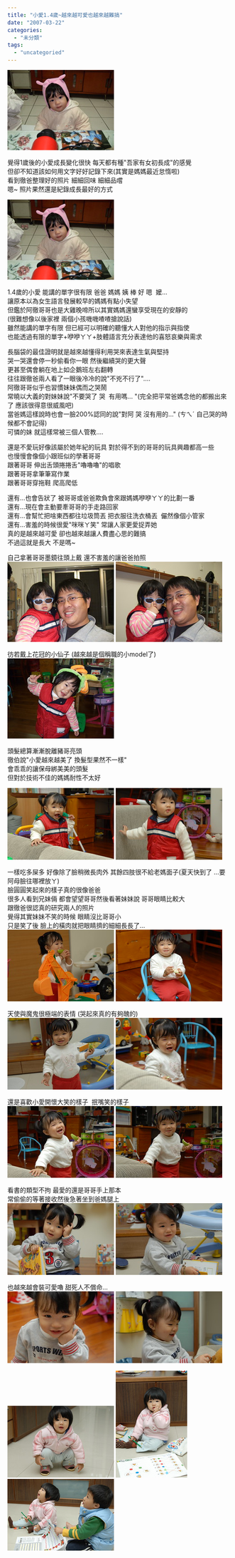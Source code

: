 ```yaml
---
title: "小愛1.4歲~越來越可愛也越來越難搞"
date: "2007-03-22"
categories: 
  - "未分類"
tags: 
  - "uncategoried"
---
```


![](images/429947148_8596e9f495_m.jpg)

覺得1歲後的小愛成長變化很快 每天都有種"吾家有女初長成"的感覺  
但卻不知道該如何用文字好好記錄下來(其實是媽媽最近怠惰啦)  
看到徹爸整理好的照片 細細回味 細細品嚐   
嗯~ 照片果然還是紀錄成長最好的方式  
  
![](images/429947148_8596e9f495_m.jpg)  
  

1.4歲的小愛 能講的單字很有限 爸爸 媽媽 姨 棒 好 嗯  嬤...  
讓原本以為女生語言發展較早的媽媽有點小失望  
但鑑於阿徹哥哥也是大雞晚啼所以其實媽媽還蠻享受現在的安靜的  
(很難想像以後家裡 兩個小孩嘰嘰喳喳搶說話)  
雖然能講的單字有限 但已經可以明確的聽懂大人對他的指示與指使  
也能透過有限的單字+咿咿ㄚㄚ+肢體語言充分表達他的喜怒哀樂與需求  
  
長腦袋的最佳證明就是越來越懂得利用哭來表達生氣與堅持  
哭一哭還會停一秒偷看你一眼 然後繼續哭的更大聲  
更甚至偶會躺在地上如企鵝班左右翻轉  
往往跟徹爸兩人看了一眼後冷冷的說"不兇不行了"....  
阿徹哥哥似乎也習慣妹妹偶而之哭鬧  
常曉以大義的對妹妹說"不要哭了 哭  有用嗎... "(完全把平常爸媽念他的都搬出來了 應該很得意很威風吧)  
當爸媽這樣說時也會一臉200%認同的說"對阿 哭 沒有用的..." (ㄘㄟˊ 自己哭的時候都不會記得)  
可憐的妹 就這樣常被三個人管教....  
  
還是不愛玩好像該屬於她年紀的玩具 對於得不到的哥哥的玩具興趣都高一些  
也慢慢會像個小跟班似的學著哥哥  
跟著哥哥 伸出舌頭捲捲舌"嚕嚕嚕"的唱歌  
跟著哥哥拿筆筆寫作業  
跟著哥哥穿拖鞋 爬高爬低  
  
還有...也會告狀了 被哥哥或爸爸欺負會來跟媽媽咿咿ㄚㄚ的比劃一番  
還有...現在會主動要牽哥哥的手走路回家  
還有...會幫忙把啥東西都往垃圾筒丟 把衣服往洗衣桶丟  儼然像個小管家  
還有...害羞的時候很愛"咪咪ㄚ笑" 常讓人家更愛捉弄她  
真的是越來越可愛 卻也越來越讓人費盡心思的難搞  
不過這就是長大 不是嗎~  
  
自己拿著哥哥墨鏡往頭上戴 還不害羞的讓爸爸拍照  
![](images/429946594_e71dc7443e_m.jpg) ![](images/429946307_53b4d50bd3_m.jpg)  
  
彷若戴上花冠的小仙子 (越來越是個稱職的小model了)  
![](images/429945978_dcb23718c5_m.jpg)  
  
頭髮總算漸漸脫離豬哥亮頭  
徹伯說"小愛越來越美了 換髮型果然不一樣"  
會乖乖的讓保母綁美美的頭髮   
但對於技術不佳的媽媽耐性不太好  
  
![](images/429943980_1ef330e8b2_m.jpg) ![](images/429943407_81676f3242_m.jpg)  
  
一樣吃多屎多 好像除了臉稍微長肉外 其餘四肢很不給老媽面子(夏天快到了 ...要阿母臉往哪裡放ㄚ)  
臉圓圓笑起來的樣子真的很像爸爸  
很多人看到兄妹倆 都會望望哥哥然後看著妹妹說 哥哥眼睛比較大  
跟徹爸很認真的研究兩人的照片   
覺得其實妹妹不笑的時候 眼睛沒比哥哥小  
只是笑了後 臉上的橫肉就把眼睛擠的細細長長了...  
![](images/429940018_9ca4977223_m.jpg) ![](images/429938890_62c03ecffd_m.jpg)  
  
天使與魔鬼很極端的表情 (哭起來真的有夠醜的)  
![](images/429937763_ab0eb8d26c_m.jpg) ![](images/429936466_fca872a284_m.jpg)  
  
還是喜歡小愛開懷大笑的樣子  抿嘴笑的樣子  
![](images/429935498_c7d3409670_m.jpg) ![](images/429934452_97e30261b8_m.jpg)  
  
看書的類型不拘 最愛的還是哥哥手上那本    
常偷偷的等著接收然後急著坐到爸媽腿上  
![](images/429934069_152a9a84fd_m.jpg) ![](images/429931422_c42606010b_m.jpg)  
  
也越來越會裝可愛嚕 甜死人不償命...  
![](images/429930669_b8d6a236b9_m.jpg) ![](images/429929147_c8e5dc1969_m.jpg)  
  
  
![](images/429925046_967ac0dd0e_m.jpg) ![](images/429924613_b541e99eac_m.jpg) ![](images/429923540_c870e021b1_m.jpg)
